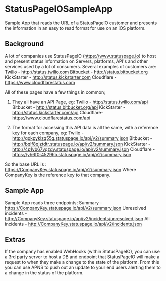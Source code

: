 # StatusPageIOSampleApp

Sample App that reads the URL of a StatusPageIO customer and presents the information in an easy to read format for use on an iOS platform.

## Background
A lot of companies use StatusPageIO (https://www.statuspage.io) to host and present status information on Servers, platforms, API's and other services used by a lot of consumers. 
Several examples of customers are: 
Twilio - http://status.twilio.com
Bitbucket - http://status.bitbucket.org
KickStarter - http://status.kickstarter.com
Cloudflare - https://www.cloudflarestatus.com

All of these pages have a few things in common; 

1) They all have an API Page, eg:
Twilio - http://status.twilio.com/api
Bitbucket - http://status.bitbucket.org/api
KickStarter - http://status.kickstarter.com/api
Cloudflare- https://www.cloudflarestatus.com/api

2) The format for accessing this API data is all the same, with a reference key for each company, eg: 
Twilio - http://gpkpyklzq55q.statuspage.io/api/v2/summary.json
Bitbucket - http://bqlf8qjztdtr.statuspage.io/api/v2/summary.json
KickStarter - http://4p1vb67yqzdy.statuspage.io/api/v2/summary.json
Cloudflare - https://yh6f0r4529hb.statuspage.io/api/v2/summary.json

So the base URL is : https://CompanyKey.statuspage.io/api/v2/summary.json
Where CompanyKey is the reference key to that company. 

## Sample App
Sample App reads three endpoints;
Summary - https://CompanyKey.statuspage.io/api/v2/summary.json
Unresolved incidents - http://CompanyKey.statuspage.io/api/v2/incidents/unresolved.json
All incidents - http://CompanyKey.statuspage.io/api/v2/incidents.json

## Extras
If the company has enabled WebHooks (within StatusPageIO), you can use a 3rd party server to host a DB and endpoint that StatusPageIO will make a request to when they make a change to the state of the platform.
From this you can use APNS to push out an update to your end users alerting them to a change in the status of the platform.
